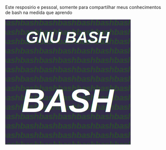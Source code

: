 Este resposirio e pessoal, somente para compartilhar meus conhecimentos de bash
na medida que aprendo

<img src="https://github.com/josegamestest/Bash/blob/Aprendendoecompartilhandobash/ola%20bash.png">
